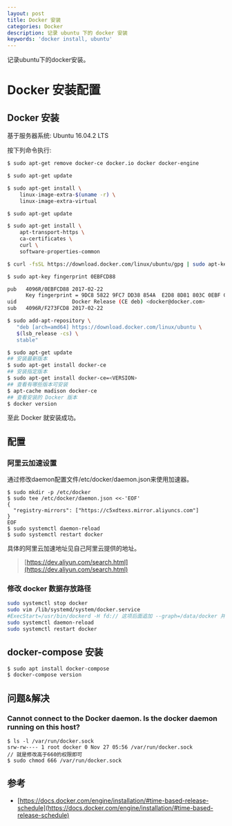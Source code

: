 ```yaml
---
layout: post
title: Docker 安装
categories: Docker
description: 记录 ubuntu 下的 docker 安装
keywords: 'docker install, ubuntu'
---
```


记录ubuntu下的docker安装。

# Docker 安装配置

## Docker 安装
基于服务器系统: Ubuntu 16.04.2 LTS

按下列命令执行:
```sh
$ sudo apt-get remove docker-ce docker.io docker docker-engine

$ sudo apt-get update

$ sudo apt-get install \
    linux-image-extra-$(uname -r) \
    linux-image-extra-virtual

$ sudo apt-get update

$ sudo apt-get install \
    apt-transport-https \
    ca-certificates \
    curl \
    software-properties-common

$ curl -fsSL https://download.docker.com/linux/ubuntu/gpg | sudo apt-key add -

$ sudo apt-key fingerprint 0EBFCD88

pub   4096R/0EBFCD88 2017-02-22
      Key fingerprint = 9DC8 5822 9FC7 DD38 854A  E2D8 8D81 803C 0EBF CD88
uid                  Docker Release (CE deb) <docker@docker.com>
sub   4096R/F273FCD8 2017-02-22

$ sudo add-apt-repository \
   "deb [arch=amd64] https://download.docker.com/linux/ubuntu \
   $(lsb_release -cs) \
   stable"

$ sudo apt-get update
## 安装最新版本
$ sudo apt-get install docker-ce
## 安装指定版本
$ sudo apt-get install docker-ce=<VERSION>
## 查看有哪些版本可安装
$ apt-cache madison docker-ce
## 查看安装的 Docker 版本
$ docker version
```
至此 Docker 就安装成功。

## 配置
### 阿里云加速设置
通过修改daemon配置文件/etc/docker/daemon.json来使用加速器。

```
$ sudo mkdir -p /etc/docker
$ sudo tee /etc/docker/daemon.json <<-'EOF'
{
  "registry-mirrors": ["https://c5xdtexs.mirror.aliyuncs.com"]
}
EOF
$ sudo systemctl daemon-reload
$ sudo systemctl restart docker
```
具体的阿里云加速地址见自己阿里云提供的地址。
> [https://dev.aliyun.com/search.html](https://dev.aliyun.com/search.html)

### 修改 docker 数据存放路径

```sh
sudo systemctl stop docker
sudo vim /lib/systemd/system/docker.service
#ExecStart=/usr/bin/dockerd -H fd:// 这项后面追加 --graph=/data/docker 并保存
sudo systemctl daemon-reload
sudo systemctl restart docker
```

## docker-compose 安装
```sh
$ sudo apt install docker-compose
$ docker-compose version
```

## 问题&解决
### Cannot connect to the Docker daemon. Is the docker daemon running on this host?
```
$ ls -l /var/run/docker.sock
srw-rw---- 1 root docker 0 Nov 27 05:56 /var/run/docker.sock
// 就是修改高于660的权限即可
$ sudo chmod 666 /var/run/docker.sock
```

## 参考
* [https://docs.docker.com/engine/installation/#time-based-release-schedule](https://docs.docker.com/engine/installation/#time-based-release-schedule)
